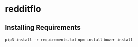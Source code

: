 # redditflo

## Installing Requirements
`pip3 install -r requirements.txt`
`npm install`
`bower install`
